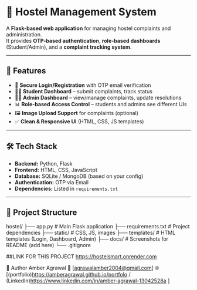 # 🏨 Hostel Management System

A **Flask-based web application** for managing hostel complaints and administration.  
It provides **OTP-based authentication**, **role-based dashboards** (Student/Admin), and a **complaint tracking system**.

---

## 🚀 Features

- 🔐 **Secure Login/Registration** with OTP email verification  
- 👨‍🎓 **Student Dashboard** – submit complaints, track status  
- 👨‍💼 **Admin Dashboard** – view/manage complaints, update resolutions  
- 📊 **Role-based Access Control** – students and admins see different UIs  
- 🖼️ **Image Upload Support** for complaints (optional)  
- ✅ **Clean & Responsive UI** (HTML, CSS, JS templates)  

---

## 🛠️ Tech Stack

- **Backend:** Python, Flask  
- **Frontend:** HTML, CSS, JavaScript  
- **Database:** SQLite / MongoDB (based on your config)  
- **Authentication:** OTP via Email  
- **Dependencies:** Listed in `requirements.txt`

---

## 📂 Project Structure

hostel/
├── app.py # Main Flask application
├── requirements.txt # Project dependencies
├── static/ # CSS, JS, images
├── templates/ # HTML templates (Login, Dashboard, Admin)
├── docs/ # Screenshots for README (add here)
└── .gitignore

##LINK FOR THIS PROJECT
https://hostelsmart.onrender.com

👤 Author
Amber Agrawal
📧 [agrawalamber2004@gmail.com]
🌐 [(portfolio)https://amberagrawal.github.io/portfolo / (LinkedIn)https://www.linkedin.com/in/amber-agrawal-13042528a ]
